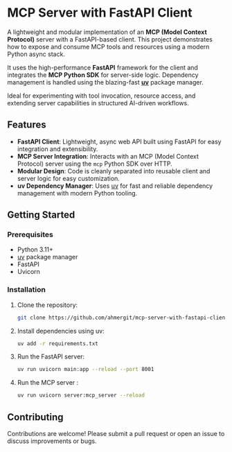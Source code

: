 # MCP Server with FastAPI Client

A lightweight and modular implementation of an **MCP (Model Context Protocol)** server with a FastAPI-based client. This project demonstrates how to expose and consume MCP tools and resources using a modern Python async stack.

It uses the high-performance **FastAPI** framework for the client and integrates the **MCP Python SDK** for server-side logic. Dependency management is handled using the blazing-fast **[uv](https://github.com/astral-sh/uv)** package manager.

Ideal for experimenting with tool invocation, resource access, and extending server capabilities in structured AI-driven workflows.


##  Features

- **FastAPI Client**: Lightweight, async web API built using FastAPI for easy integration and extensibility.
- **MCP Server Integration**: Interacts with an MCP (Model Context Protocol) server using the `mcp` Python SDK over HTTP.
- **Modular Design**: Code is cleanly separated into reusable client and server logic for easy customization.
- **uv Dependency Manager**: Uses [uv](https://github.com/astral-sh/uv) for fast and reliable dependency management with modern Python tooling.


## Getting Started

### Prerequisites
- Python 3.11+
- [uv](https://github.com/astral-sh/uv) package manager
- FastAPI
- Uvicorn

### Installation
1. Clone the repository:
   ```bash
   git clone https://github.com/ahmergit/mcp-server-with-fastapi-client.git
   ```
2. Install dependencies using uv:
   ```bash
   uv add -r requirements.txt
   ```
3. Run the FastAPI server:
   ```bash
   uv run uvicorn main:app --reload --port 8001
   ```
4. Run the MCP server :
    ```bash
   uv run uvicorn server:mcp_server --reload
   ```

## Contributing
Contributions are welcome! Please submit a pull request or open an issue to discuss improvements or bugs.

